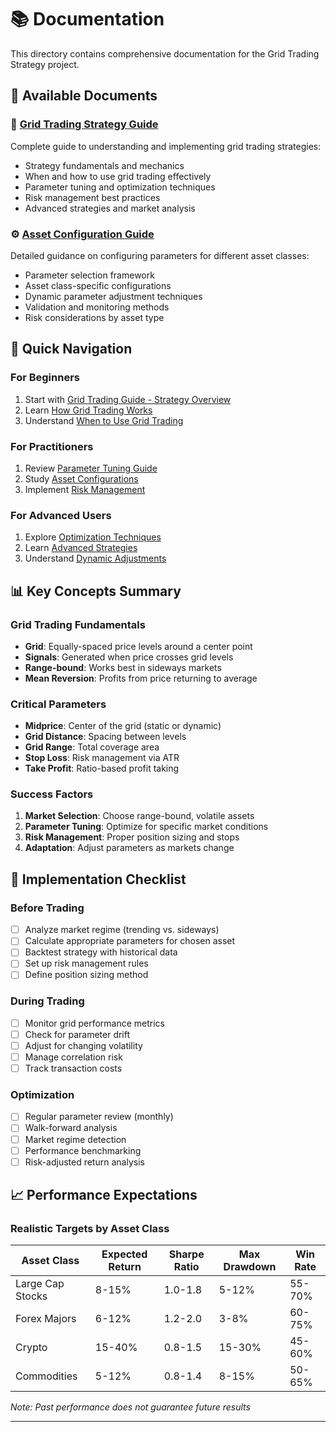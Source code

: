 # 📚 Documentation

This directory contains comprehensive documentation for the Grid Trading Strategy project.

## 📖 Available Documents

### 🎯 [Grid Trading Strategy Guide](GRID_TRADING_GUIDE.md)
Complete guide to understanding and implementing grid trading strategies:
- Strategy fundamentals and mechanics
- When and how to use grid trading effectively
- Parameter tuning and optimization techniques
- Risk management best practices
- Advanced strategies and market analysis

### ⚙️ [Asset Configuration Guide](ASSET_CONFIGURATION.md)
Detailed guidance on configuring parameters for different asset classes:
- Parameter selection framework
- Asset class-specific configurations
- Dynamic parameter adjustment techniques
- Validation and monitoring methods
- Risk considerations by asset type

## 🚀 Quick Navigation

### For Beginners
1. Start with [Grid Trading Guide - Strategy Overview](GRID_TRADING_GUIDE.md#-strategy-overview)
2. Learn [How Grid Trading Works](GRID_TRADING_GUIDE.md#-how-grid-trading-works)
3. Understand [When to Use Grid Trading](GRID_TRADING_GUIDE.md#-when-grid-trading-is-effective)

### For Practitioners
1. Review [Parameter Tuning Guide](GRID_TRADING_GUIDE.md#-parameter-tuning-guide)
2. Study [Asset Configurations](ASSET_CONFIGURATION.md#-asset-class-configurations)
3. Implement [Risk Management](GRID_TRADING_GUIDE.md#-risk-management)

### For Advanced Users
1. Explore [Optimization Techniques](GRID_TRADING_GUIDE.md#-optimization-techniques)
2. Learn [Advanced Strategies](GRID_TRADING_GUIDE.md#-advanced-strategies)
3. Understand [Dynamic Adjustments](ASSET_CONFIGURATION.md#-dynamic-parameter-adjustment)

## 📊 Key Concepts Summary

### Grid Trading Fundamentals
- **Grid**: Equally-spaced price levels around a center point
- **Signals**: Generated when price crosses grid levels
- **Range-bound**: Works best in sideways markets
- **Mean Reversion**: Profits from price returning to average

### Critical Parameters
- **Midprice**: Center of the grid (static or dynamic)
- **Grid Distance**: Spacing between levels
- **Grid Range**: Total coverage area
- **Stop Loss**: Risk management via ATR
- **Take Profit**: Ratio-based profit taking

### Success Factors
1. **Market Selection**: Choose range-bound, volatile assets
2. **Parameter Tuning**: Optimize for specific market conditions
3. **Risk Management**: Proper position sizing and stops
4. **Adaptation**: Adjust parameters as markets change

## 🎯 Implementation Checklist

### Before Trading
- [ ] Analyze market regime (trending vs. sideways)
- [ ] Calculate appropriate parameters for chosen asset
- [ ] Backtest strategy with historical data
- [ ] Set up risk management rules
- [ ] Define position sizing method

### During Trading
- [ ] Monitor grid performance metrics
- [ ] Check for parameter drift
- [ ] Adjust for changing volatility
- [ ] Manage correlation risk
- [ ] Track transaction costs

### Optimization
- [ ] Regular parameter review (monthly)
- [ ] Walk-forward analysis
- [ ] Market regime detection
- [ ] Performance benchmarking
- [ ] Risk-adjusted return analysis

## 📈 Performance Expectations

### Realistic Targets by Asset Class

| Asset Class | Expected Return | Sharpe Ratio | Max Drawdown | Win Rate |
|-------------|----------------|--------------|--------------|----------|
| Large Cap Stocks | 8-15% | 1.0-1.8 | 5-12% | 55-70% |
| Forex Majors | 6-12% | 1.2-2.0 | 3-8% | 60-75% |
| Crypto | 15-40% | 0.8-1.5 | 15-30% | 45-60% |
| Commodities | 5-12% | 0.8-1.4 | 8-15% | 50-65% |

*Note: Past performance does not guarantee future results*


---


